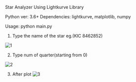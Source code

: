Star Analyzer Using Lightkurve Library

Python ver: 3.6+
Dependencies: lightkurve, matplotlib, numpy

Usage: python main.py

1) Type the name of the star eg.(KIC 8462852)

![1](https://user-images.githubusercontent.com/29146438/115297115-7c59e600-a164-11eb-8ed1-6ed68133bd1c.PNG)

2) Type num of quarter(starting from 0)

![2](https://user-images.githubusercontent.com/29146438/115297118-7d8b1300-a164-11eb-86b6-db99980fedf2.PNG)

3) After plot
![3](https://user-images.githubusercontent.com/29146438/115297123-7e23a980-a164-11eb-9615-bb1bed54f523.PNG)
